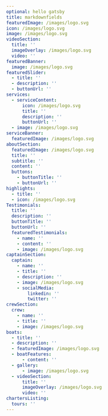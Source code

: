 ```yaml
---
optional: hello gatsby
title: markdownfields
featuredImage: /images/logo.svg
icon: /images/logo.svg
image: /images/logo.svg
videoSection:
  title: ''
  imageOverlay: /images/logo.svg
  video: ''
featuredBanner:
  image: /images/logo.svg
featuredSlider:
  - title: ''
  - description: ''
  - buttonUrl: ''
services:
  - serviceContent:
      icon: /images/logo.svg
      title: ''
      description: ''
      buttonUrl: ''
  - image: /images/logo.svg
serviceBanner:
  featuredImage: /images/logo.svg
aboutSection:
  featuredImage: /images/logo.svg
  title: ''
  subtitle: ''
  content: ''
  buttons:
    - buttonTitle: ''
    - buttonUrl: ''
highlights:
  - title: ''
  - icon: /images/logo.svg
Testimonials:
  title: ''
  description: ''
  buttonTitle: ''
  buttonUrl: ''
  featuredTestimonials:
    - name: ''
    - content: ''
    - image: /images/logo.svg
captainSection:
  captain:
    - name: ''
    - title: ''
    - description: ''
    - image: /images/logo.svg
    - socialMedia:
        linkedin: ''
        twitter: ''
crewSection:
  crew:
    - name: ''
    - title: ''
    - image: /images/logo.svg
boats:
  - title: ''
  - description: ''
  - featuredImage: /images/logo.svg
  - boatFeatures:
      - content: ''
  - gallery:
      - image: /images/logo.svg
  - videoSection:
      title: ''
      imageOverlay: /images/logo.svg
      video: ''
chartersListing:
  tours: ''
---
```


<!--Use this to force Gatsby to deal with optional images-->
